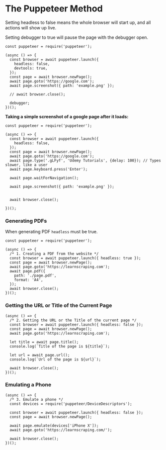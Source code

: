 # The Puppeteer Method

Setting headless to false means the whole browser will start up, and all actions will show up live.

Setting debugger to true will pause the page with the debugger open.

```
const puppeteer = require('puppeteer');

(async () => {
  const browser = await puppeteer.launch({
    headless: false,
    devtools: true,
  });
  const page = await browser.newPage();
  await page.goto('https://google.com');
  await page.screenshot({ path: 'example.png' });

  // await browser.close();

  debugger;
})();
```

**Taking a simple screenshot of a google page after it loads:**

```
const puppeteer = require('puppeteer');

(async () => {
  const browser = await puppeteer.launch({
    headless: false,
  });
  const page = await browser.newPage();
  await page.goto('https://google.com');
  await page.type('.gLFyf', 'Udemy Tutorials', {delay: 100}); // Types slower, like a user
  await page.keyboard.press('Enter');

  await page.waitForNavigation();
  
  await page.screenshot({ path: 'example.png' });


  await browser.close();

})();
```

### Generating PDFs

When generating PDF `headless` must be true.

```
const puppeteer = require('puppeteer');

(async () => {
  /* 1. Creating a PDF from the website */
  const browser = await puppeteer.launch({ headless: true });
  const page = await browser.newPage();
  await page.goto('https://learnscraping.com');
  await page.pdf({
    path: './page.pdf',
    format: 'A4',
  });
  await browser.close();
})();
```

### Getting the URL or Title of the Current Page

```
(async () => {
  /* 2. Getting the URL or the Title of the current page */
  const browser = await puppeteer.launch({ headless: false });
  const page = await browser.newPage();
  await page.goto('https://learnscraping.com');

  let title = await page.title();
  console.log(`Title of the page is ${title}`);

  let url = await page.url();
  console.log(`Url of the page is ${url}`);

  await browser.close();
})();
```

### Emulating a Phone

```
(async () => {
  /* 3. Emulate a phone */
  const devices = require('puppeteer/DeviceDescriptors');

  const browser = await puppeteer.launch({ headless: false });
  const page = await browser.newPage();

  await page.emulate(devices['iPhone X']);
  await page.goto('https://learnscraping.com/');

  await browser.close();
})();
```